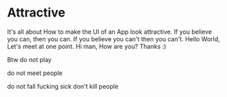 # Attractive
It's all about How to make the UI of an App look attractive.
If you believe you can, then you can.
If you believe you can't then you can't.
Hello World, Let's meet at one point.
Hi man, How are you?
Thanks :)



Btw do not play



do not meet people



do not fall fucking sick
don't kill people

